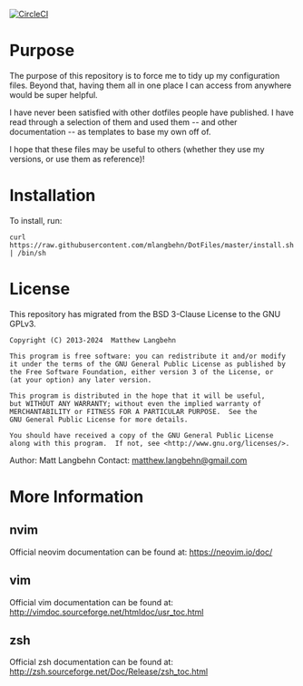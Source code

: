 [![CircleCI](https://dl.circleci.com/status-badge/img/circleci/HRz9ELoqHLsxZYD33f9rQh/NCvsWMRvxPXckv7Awf3XCe/tree/master.svg?style=svg&circle-token=CCIPRJ_CxDoTzyaoqNCzYZYJkptEn_cc9fa6e1bfa09a4882f44e5266eb4c401c529558)](https://dl.circleci.com/status-badge/redirect/circleci/HRz9ELoqHLsxZYD33f9rQh/NCvsWMRvxPXckv7Awf3XCe/tree/master)

Purpose
====================

The purpose of this repository is to force me to tidy up my configuration files. Beyond that, having them all in one place I can access from anywhere would be super helpful.

I have never been satisfied with other dotfiles people have published. I have read through a selection of them and used them -- and other documentation -- as templates to base my own off of.

I hope that these files may be useful to others (whether they use my versions, or use them as reference)!

Installation
====================

To install, run:
```
curl https://raw.githubusercontent.com/mlangbehn/DotFiles/master/install.sh | /bin/sh
```

License
====================

This repository has migrated from the BSD 3-Clause License to the GNU GPLv3.


    Copyright (C) 2013-2024  Matthew Langbehn

    This program is free software: you can redistribute it and/or modify
    it under the terms of the GNU General Public License as published by
    the Free Software Foundation, either version 3 of the License, or
    (at your option) any later version.

    This program is distributed in the hope that it will be useful,
    but WITHOUT ANY WARRANTY; without even the implied warranty of
    MERCHANTABILITY or FITNESS FOR A PARTICULAR PURPOSE.  See the
    GNU General Public License for more details.

    You should have received a copy of the GNU General Public License
    along with this program.  If not, see <http://www.gnu.org/licenses/>.

Author: Matt Langbehn
Contact: matthew.langbehn@gmail.com

More Information
====================

## nvim
Official neovim documentation can be found at:
https://neovim.io/doc/

## vim
Official vim documentation can be found at:
http://vimdoc.sourceforge.net/htmldoc/usr_toc.html

## zsh
Official zsh documentation can be found at:
http://zsh.sourceforge.net/Doc/Release/zsh_toc.html

